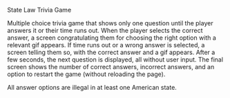 State Law Trivia Game

Multiple choice trivia game that shows only one question until the player answers it or their time runs out.
When the player selects the correct answer, a screen congratulating them for choosing the right option with a relevant gif appears. If time runs out or a wrong answer is selected, a screen telling them so, with the correct answer and a gif appears. After a few seconds, the next question is displayed, all without user input.
The final screen shows the number of correct answers, incorrect answers, and an option to restart the game (without reloading the page).

All answer options are illegal in at least one American state.

